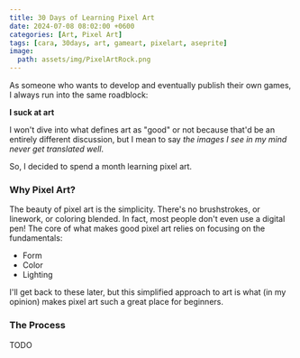 ```yaml
---
title: 30 Days of Learning Pixel Art
date: 2024-07-08 08:02:00 +0600
categories: [Art, Pixel Art]
tags: [cara, 30days, art, gameart, pixelart, aseprite]
image:
  path: assets/img/PixelArtRock.png
---
```

As someone who wants to develop and eventually publish their own games, I always run into the same roadblock: 

**I suck at art**

I won't dive into what defines art as "good" or not because that'd be an entirely different discussion, but I mean to say *the images I see in my mind never get translated well*.

So, I decided to spend a month learning pixel art.

### Why Pixel Art?
The beauty of pixel art is the simplicity. There's no brushstrokes, or linework, or coloring blended. In fact, most people don't even use a digital pen! The core of what makes good pixel art relies on focusing on the fundamentals:

- Form
- Color
- Lighting

I'll get back to these later, but this simplified approach to art is what (in my opinion) makes pixel art such a great place for beginners.
 
### The Process
TODO
